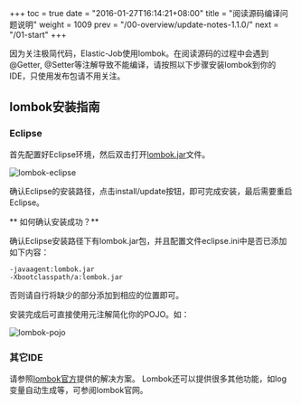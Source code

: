+++
toc = true
date = "2016-01-27T16:14:21+08:00"
title = "阅读源码编译问题说明"
weight = 1009
prev = "/00-overview/update-notes-1.1.0/"
next = "/01-start"
+++

因为关注极简代码，Elastic-Job使用lombok。在阅读源码的过程中会遇到@Getter, @Setter等注解导致不能编译，请按照以下步骤安装lombok到你的IDE，只使用发布包请不用关注。

## lombok安装指南

### Eclipse

首先配置好Eclipse环境，然后双击打开[lombok.jar](https://projectlombok.org/downloads/lombok.jar)文件。

![lombok-eclipse](http://ovfotjrsi.bkt.clouddn.com/img/1.x/lombok-eclipse.jpg)

确认Eclipse的安装路径，点击install/update按钮，即可完成安装，最后需要重启Eclipse。

** 如何确认安装成功？**

确认Eclipse安装路径下有lombok.jar包，并且配置文件eclipse.ini中是否已添加如下内容：

```
-javaagent:lombok.jar
-Xbootclasspath/a:lombok.jar
```

否则请自行将缺少的部分添加到相应的位置即可。

安装完成后可直接使用元注解简化你的POJO。如：

![lombok-pojo](http://ovfotjrsi.bkt.clouddn.com//img/1.x/lombok-pojo.jpg)

### 其它IDE

请参照[lombok官方](https://projectlombok.org/download.html)提供的解决方案。
Lombok还可以提供很多其他功能，如log变量自动生成等，可参阅lombok官网。

